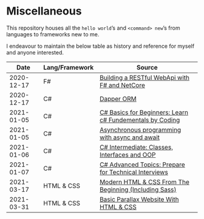 # Miscellaneous

This repository houses all the `hello world`’s and `<command> new`’s from languages to frameworks new to me.

I endeavour to maintain the below table as history and reference for myself and anyone interested.

| Date       | Lang/Framework | Source |
| ---------- | -------------- | ------ |
| 2020-12-17 | F#             | [Building a RESTful WebApi with F# and NetCore](https://nicolaiarocci.com/building-a-restful-webapi-with-fsharp-and-netcore/)
| 2020-12-17 | C#             | [Dapper ORM](https://dapper-tutorial.net/)
| 2021-01-05 | C#             | [C# Basics for Beginners: Learn c# Fundementals by Coding](https://www.udemy.com/course/csharp-tutorial-for-beginners)
| 2021-01-05 | C#             | [Asynchronous programming with async and await](https://docs.microsoft.com/en-us/dotnet/csharp/programming-guide/concepts/async/)
| 2021-01-06 | C#             | [C# Intermediate: Classes, Interfaces and OOP](https://www.udemy.com/course/csharp-intermediate-classes-interfaces-and-oop)
| 2021-01-07 | C#             | [C# Advanced Topics: Prepare for Technical Interviews](https://www.udemy.com/course/csharp-advanced)
| 2021-03-17 | HTML & CSS     | [Modern HTML & CSS From The Beginning (Including Sass)](https://www.udemy.com/course/modern-html-css-from-the-beginning)
| 2021-03-31 | HTML & CSS     | [Basic Parallax Website With HTML & CSS](https://www.youtube.com/watch?v=JttTcnidSdQ&ab_channel=TraversyMedia)